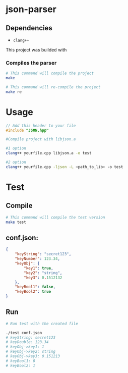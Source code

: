 # json-parser

## Dependencies
 * `clang++`

This project was builded with 

### Compiles the parser
```bash
# This command will сompile the project
make

# This command will re-сompile the project
make re
```

# Usage
```C++
// Add this header to your file
#include "JSON.hpp"
```

```bash
#Compile project with libjson.a

#1 option
clang++ yourfile.cpp libjson.a -o test

#2 option
clang++ yourfile.cpp -ljson -L <path_to_lib> -o test
```

# Test
## Compile
```bash
# This command will сompile the test version
make test
```

## conf.json:
```json
{
	"keyString": "secret123",
	"keyNumber": 123.34,
	"keyObj": {
		"key1": true,
		"key2": "string",		
		"key3": 0.1512132
	},
	"keyBool1": false,
	"keyBool2": true
}
```
## Run
```bash
# Run test with the created file

./test conf.json
# keyString: secret123
# keyDouble: 123.34
# keyObj->key1: 1
# keyObj->key2: string
# keyObj->key3: 0.151213
# keyBool1: 0
# keyBool2: 1
```